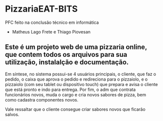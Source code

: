 # PizzariaEAT-BITS
PFC feito na conclusão técnico em informática
+ Matheus Lago Frete e Thiago Piovesan

## Este é um projeto web de uma pizzaria online, que contem todos os arquivos para sua utilização, instalalção e documentação.

Em síntese, no sistema possui-se 4 usuários principais, o cliente, que faz o pedido, o caixa que aprova o pedido e redireciona para o pizzaiolo, e o pizzaiolo (com seu tablet ou dispositivo touch) que prepara e avisa o cliente que está pronto e indo para entrega. Por fim, o adm que contrata funcionários novos, muda o cargo e cria novos sabores de pizza, bem como cadastra componentes novos.

Vale ressaltar que o cliente consegue criar sabores novos que ficarão salvos.
